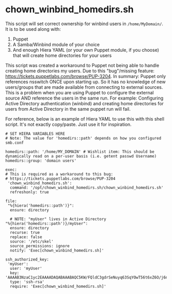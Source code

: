 chown_winbind_homedirs.sh
=========================

This script will set correct ownership for winbind users in ``/home/MyDomain/``. It is to be used along with:

  1. Puppet
  2. A Samba/Winbind module of your choice
  3. And enough Hiera YAML (or your own Puppet module, if you choose) that will create home directories for your users

This script was created a workaround to Puppet not being able to handle creating home directories my users. Due to this "bug"/missing feature: https://tickets.puppetlabs.com/browse/PUP-3204. In summary: Puppet only references nsswitch ONCE upon starting up. So it has no knowledge of new users/groups that are made available from connecting to external sources. This is a problem when you are using Puppet to configure the external source AND reference the users in the same run. For example: Configuring Active Directory authentication (winbind) and creating home directories for users from Active Directory in the same puppet run will fail.

For reference, below is an example of Hiera YAML to use this with this shell script. It's not exactly copy/paste. Just use it for inspiration.

```
# SET HIERA VARIABLES HERE
# Note: The value for 'homedirs::path' depends on how you configured smb.conf

homedirs::path: '/home/MY_DOMAIN' # Wishlist item: This should be dynamically read on a per-user basis (i.e. getent passwd Username)
homedirs::group: 'domain users'
```

```
exec:
# This is required as a workaround to this bug:
# https://tickets.puppetlabs.com/browse/PUP-3204 
 'chown_winbind_homedirs.sh':
  command: '/opt/chown_winbind_homedirs.sh/chown_winbind_homedirs.sh'
  refreshonly: true
```

```
file:
 "%{hiera('homedirs::path')}":
  ensure: directory
  
  # NOTE: "myUser" lives in Active Directory
"%{hiera('homedirs::path')}/myUser":
  ensure: directory
  recurse: true
  replace: false
  source: '/etc/skel'
  source_permissions: ignore
  notify: 'Exec[chown_winbind_homedirs.sh]'
```

```
ssh_authorized_key:
 'myUser':
  user: 'myUser'
  key: 'AAAAB3NzaC1yc2EAAAADAQABAAABAQC5KW/FQldC3gdrSeNuyq63SqYOwT56t6xZ6O/j6n6CPnVFQfuvzWQIf1lyV22SxS2FNI7R0fInhmjVaCx4Gwx3Iouh7vY6ABD4u4X'
  type: 'ssh-rsa'
  require: 'Exec[chown_winbind_homedirs.sh]'
```
